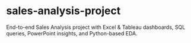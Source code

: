 # sales-analysis-project
End-to-end Sales Analysis project with Excel &amp; Tableau dashboards, SQL queries, PowerPoint insights, and Python-based EDA.
